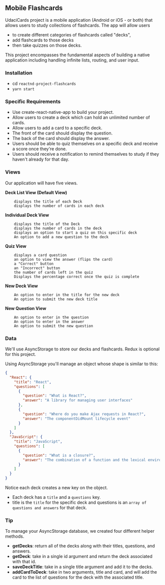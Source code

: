 
## Mobile Flashcards

UdaciCards project is a mobile application (Android or iOS - or both) that 
allows users to study collections of flashcards. 
The app will allow users 
- to create different categories of flashcards called "decks", 
- add flashcards to those decks
- then take quizzes on those decks.


This project encompasses the fundamental aspects of building a native application 
including handling infinite lists, routing, and user input. 


### Installation

 * cd `reactnd-project-flashcards`
 * `yarn start`


### Specific Requirements

 * Use create-react-native-app to build your project.
 * Allow users to create a deck which can hold an unlimited number of cards.
 * Allow users to add a card to a specific deck.
 * The front of the card should display the question.
 * The back of the card should display the answer.
 * Users should be able to quiz themselves on a specific deck and receive a score once they're done.
 * Users should receive a notification to remind themselves to study if they haven't already for that day.

### Views

Our application will have five views.

   **Deck List View (Default View)**
   
        displays the title of each Deck
        displays the number of cards in each deck

   **Individual Deck View**

        displays the title of the Deck
        displays the number of cards in the deck
        displays an option to start a quiz on this specific deck
        An option to add a new question to the deck

   **Quiz View**
    
        displays a card question
        an option to view the answer (flips the card)
        a "Correct" button
        an "Incorrect" button
        the number of cards left in the quiz
        Displays the percentage correct once the quiz is complete

   **New Deck View**
    
        An option to enter in the title for the new deck
        An option to submit the new deck title

   **New Question View**
    
        An option to enter in the question
        An option to enter in the answer
        An option to submit the new question


### Data

We'll use AsyncStorage to store our decks and flashcards. 
Redux is optional for this project.

Using AsyncStorage you'll manage an object whose shape is similar to this:


```json
{
  "React": {
    "title": "React",
    "questions": [
      {
        "question": "What is React?",
        "answer": "A library for managing user interfaces"
      },
      {
        "question": "Where do you make Ajax requests in React?",
        "answer": "The componentDidMount lifecycle event"
      }
    ]
  },
  "JavaScript": {
    "title": "JavaScript",
    "questions": [
      {
        "question": "What is a closure?",
        "answer": "The combination of a function and the lexical environment within which that function was declared."
      }
    ]
  }
}
```

Notice each deck creates a new key on the object. 
* Each deck has a `title` and a `questions` key. 
* title is the `title` for the specific deck and questions is an `array of questions and answers` for that deck.

### Tip

To manage your AsyncStorage database, we created four different helper methods.

* **getDecks**: return all of the decks along with their titles, questions, and answers.
* **getDeck**: take in a single id argument and return the deck associated with that id.
* **saveDeckTitle**: take in a single title argument and add it to the decks.
* **addCardToDeck**: take in two arguments, title and card, and will add the card to the list of questions for the deck with the associated title. 
